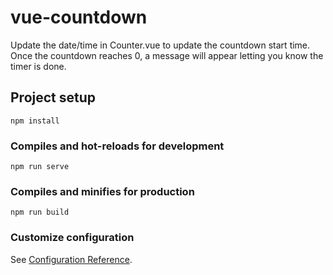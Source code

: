 # vue-countdown

Update the date/time in Counter.vue to update the countdown start time. Once the countdown reaches 0, a message will appear letting you know the timer is done.

## Project setup
```
npm install
```

### Compiles and hot-reloads for development
```
npm run serve
```

### Compiles and minifies for production
```
npm run build
```

### Customize configuration
See [Configuration Reference](https://cli.vuejs.org/config/).
